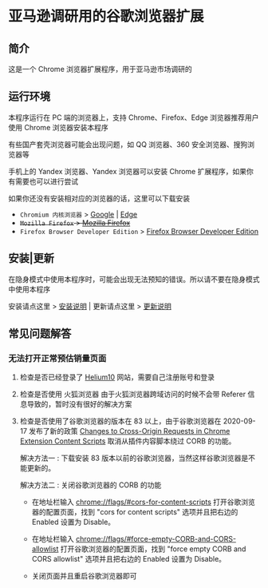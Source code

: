 <!--
 * @Author: MaiXiaoMeng
 * @Date: 2020-10-21 10:58:40
 * @LastEditors: MaiXiaoMeng
 * @LastEditTime: 2020-11-13 16:27:31
 * @FilePath: \amazon_scripts_chrome\README.MD
-->

# 亚马逊调研用的谷歌浏览器扩展

## 简介

这是一个 Chrome 浏览器扩展程序，用于亚马逊市场调研的

## 运行环境

本程序运行在 PC 端的浏览器上，支持 Chrome、Firefox、Edge 浏览器推荐用户使用 Chrome 浏览器安装本程序

有些国产套壳浏览器可能会出现问题，如 QQ 浏览器、360 安全浏览器、搜狗浏览器等

手机上的 Yandex 浏览器、Yandex 浏览器可以安装 Chrome 扩展程序，如果你有需要也可以进行尝试

如果你还没有安装相对应的浏览器的话，这里可以下载安装

- `Chromium 内核浏览器` > [Google](https://www.google.cn/chrome/) | [Edge](https://www.microsoft.com/zh-cn/edge)
- ~~`Mozilla Firefox` > [Mozilla Firefox](http://firefox.com/)~~
- `Firefox Browser Developer Edition` > [Firefox Browser Developer Edition](https://www.mozilla.org/zh-CN/firefox/developer/)

## 安装|更新

在隐身模式中使用本程序时，可能会出现无法预知的错误。所以请不要在隐身模式中使用本程序

安装请点这里 > [安装说明](https://github.com/MaiXiaoMeng/amazon_scripts_chrome/blob/dev/tutorials/安装说明.MD) | 更新请点这里 > [更新说明](https://github.com/MaiXiaoMeng/amazon_scripts_chrome/blob/dev/tutorials/更新说明.MD)

## 常见问题解答

### 无法打开正常预估销量页面

1. 检查是否已经登录了 [Helium10](www.helium10.com) 网站，需要自己注册账号和登录

2. 检查是否使用 火狐浏览器 由于火狐浏览器跨域访问的时候不会带 Referer 信息导致的，暂时没有很好的解决方案

3. 检查是否使用了谷歌浏览器的版本在 83 以上，由于谷歌浏览器在 2020-09-17 发布了新的政策 [Changes to Cross-Origin Requests in Chrome Extension Content Scripts](https://www.chromium.org/Home/chromium-security/extension-content-script-fetches) 取消从插件内容脚本绕过 CORB 的功能。

   解决方法一 : 下载安装 83 版本以前的谷歌浏览器，当然这样谷歌浏览器是不能更新的。

   解决方法二 : 关闭谷歌浏览器的 CORB 的功能

   - 在地址栏输入 [chrome://flags/#cors-for-content-scripts](chrome://flags/#cors-for-content-scripts) 打开谷歌浏览器的配置页面，找到 "cors for content scripts" 选项并且把右边的 Enabled 设置为 Disable。

   - 在地址栏输入 [chrome://flags/#force-empty-CORB-and-CORS-allowlist](chrome://flags/#force-empty-CORB-and-CORS-allowlist) 打开谷歌浏览器的配置页面，找到 "force empty CORB and CORS allowlist" 选项并且把右边的 Enabled 设置为 Disable。

   - 关闭页面并且重启谷歌浏览器即可
